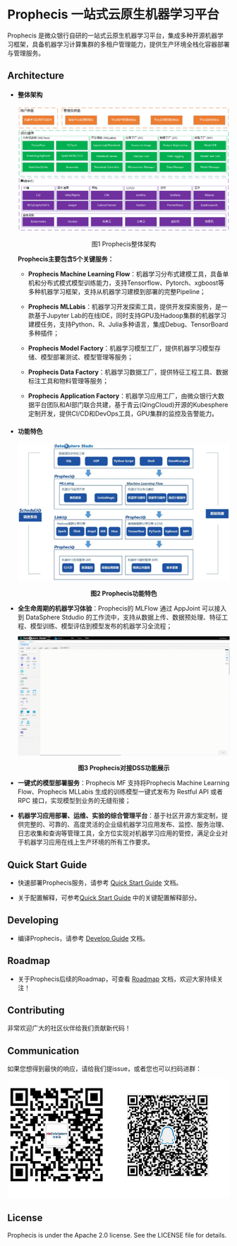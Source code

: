 # Prophecis  一站式云原生机器学习平台

Prophecis 是微众银行自研的一站式云原生机器学习平台，集成多种开源机器学习框架，具备机器学习计算集群的多租户管理能力，提供生产环境全栈化容器部署与管理服务。

## Architecture
- #### 整体架构
  ![Prophecis](https://github.com/WeBankFinTech/Prophecis/blob/master/docs/zh_CN/image/Prophecis%E6%95%B4%E4%BD%93%E6%9E%B6%E6%9E%84.png)
  <p align="center">图1 Prophecis整体架构</p>
  
  **Prophecis主要包含5个关键服务：**

  - **Prophecis Machine Learning Flow**：机器学习分布式建模工具，具备单机和分布式模式模型训练能力，支持Tensorflow、Pytorch、xgboost等多种机器学习框架，支持从机器学习建模到部署的完整Pipeline；

  - **Prophecis MLLabis**：机器学习开发探索工具，提供开发探索服务，是一款基于Jupyter Lab的在线IDE，同时支持GPU及Hadoop集群的机器学习建模任务，支持Python、R、Julia多种语言，集成Debug、TensorBoard多种插件；

  - **Prophecis Model Factory**：机器学习模型工厂，提供机器学习模型存储、模型部署测试、模型管理等服务；

  - **Prophecis Data Factory**：机器学习数据工厂，提供特征工程工具、数据标注工具和物料管理等服务；

  - **Prophecis Application Factory**：机器学习应用工厂，由微众银行大数据平台团队和AI部门联合共建，基于青云(QingCloud)开源的Kubesphere定制开发，提供CI/CD和DevOps工具，GPU集群的监控及告警能力。

- #### 功能特色

  ![Prophecis功能特色](https://github.com/WeBankFinTech/Prophecis/blob/master/docs/zh_CN/image/Prophecis%E5%8A%9F%E8%83%BD%E7%89%B9%E8%89%B23.jpg)

  **<p align="center">图2 Prophecis功能特色</p>**
- **全生命周期的机器学习体验**：Prophecis的 MLFlow 通过 AppJoint 可以接入到 DataSphere Stdudio 的工作流中，支持从数据上传、数据预处理、特征工程、模型训练、模型评估到模型发布的机器学习全流程；

  ![DSS-Prophecis](https://github.com/WeBankFinTech/Prophecis/blob/master/docs/zh_CN/image/DSS-Prophecis.gif)
   **<p align="center">图3 Prophecis对接DSS功能展示</p>**

- **一键式的模型部署服务**：Prophecis MF 支持将Prophecis Machine Learning Flow、Prophecis MLLabis 生成的训练模型一键式发布为 Restful API 或者 RPC 接口，实现模型到业务的无缝衔接；

- **机器学习应用部署、运维、实验的综合管理平台**：基于社区开源方案定制，提供完整的、可靠的、高度灵活的企业级机器学习应用发布、监控、服务治理、日志收集和查询等管理工具，全方位实现对机器学习应用的管控，满足企业对于机器学习应用在线上生产环境的所有工作要求。

## Quick Start Guide
- 快速部署Prophecis服务，请参考 [Quick Start Guide](https://github.com/WeBankFinTech/Prophecis/blob/master/docs/zh_CN/Quick%20Start%20Guide.md) 文档。

- 关于配置解释，可参考[Quick Start Guide](https://github.com/WeBankFinTech/Prophecis/blob/master/docs/zh_CN/Quick%20Start%20Guide.md) 中的关键配置解释部分。

## Developing
- 编译Prophecis，请参考 [Develop Guide](https://github.com/WeBankFinTech/Prophecis/blob/master/docs/zh_CN/Developing%20Guide.md)  文档。

## Roadmap
- 关于Prophecis后续的Roadmap，可查看 [Roadmap](https://github.com/WeBankFinTech/Prophecis/blob/master/docs/zh_CN/RoadMap.md) 文档，欢迎大家持续关注！

## Contributing

非常欢迎广大的社区伙伴给我们贡献新代码！

## Communication

如果您想得到最快的响应，请给我们提issue，或者您也可以扫码进群：

![Communication](https://github.com/WeBankFinTech/Prophecis/blob/master/docs/zh_CN/image/Communication.png)

## License
Prophecis  is under the Apache 2.0 license. See the LICENSE file for details.
